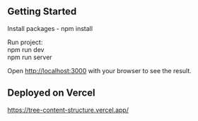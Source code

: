 ## Getting Started
Install packages - npm install <br />

Run project: <br />
npm run dev <br />
npm run server 


Open [http://localhost:3000](http://localhost:3000) with your browser to see the result. <br />

## Deployed on Vercel
https://tree-content-structure.vercel.app/
